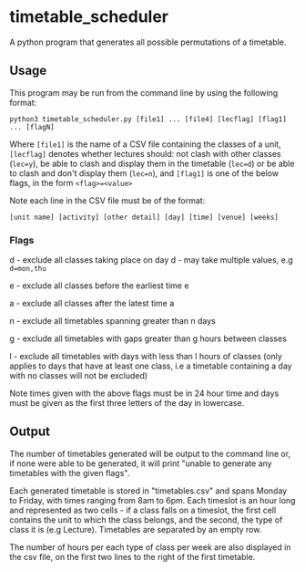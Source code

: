 # timetable_scheduler
A python program that generates all possible permutations of a timetable.

## Usage
This program may be run from the command line by using the following format:

 ```
 python3 timetable_scheduler.py [file1] ... [file4] [lecflag] [flag1] ... [flagN]
 ```

  Where `[file1]` is the name of a CSV file containing the classes of a unit, `[lecflag]` denotes whether lectures should: not  clash with other classes (`lec=y`), be able to clash and display them in the timetable (`lec=d`) or be able to clash and don't display them (`lec=n`), and `[flag1]` is one of the below flags, in the form `<flag>=<value>`

  Note each line in the CSV file must be of the format:

 ```
 [unit name] [activity] [other detail] [day] [time] [venue] [weeks]
 ```

 ### Flags
 d - exclude all classes taking place on day d - may take multiple values, e.g `d=mon,thu`

 e - exclude all classes before the earliest time e

 a - exclude all classes after the latest time a

 n - exclude all timetables spanning greater than n days

 g - exclude all timetables with gaps greater than g hours between classes

 l - exclude all timetables with days with less than l hours of classes (only applies to days that have at least one class, i.e a timetable containing a day with no classes will not be excluded)

 Note times given with the above flags must be in 24 hour time and days must be given as the first three letters of the day in lowercase.

 ## Output
The number of timetables generated will be output to the command line or, if none were able to be generated, it will print "unable to generate any timetables with the given flags".

Each generated timetable is stored in "timetables.csv" and spans Monday to Friday, with times ranging from 8am to 6pm. Each timeslot is an hour long and represented as two cells - if a class falls on a timeslot, the first cell contains the unit to which the class belongs, and the second, the type of class it is (e.g Lecture). Timetables are separated by an empty row.

The number of hours per each type of class per week are also displayed in the csv file, on the first two lines to the right of the first timetable. 
